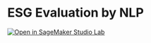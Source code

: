 # ESG Evaluation by NLP

[![Open in SageMaker Studio Lab](https://studiolab.sagemaker.aws/studiolab.svg)](https://studiolab.sagemaker.aws/import/github/icoxfog417/esg-evaluation-by-nlp/blob/master/notebooks/check_esg_evaluation_automatically_lab.ipynb)
